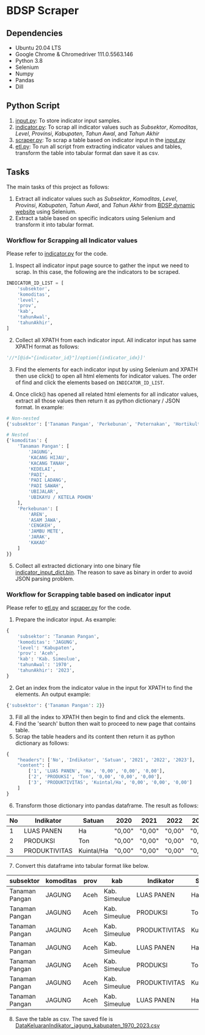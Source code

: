# BDSP Scraper

## Dependencies
* Ubuntu 20.04 LTS
* Google Chrome & Chromedriver 111.0.5563.146
* Python 3.8
* Selenium
* Numpy
* Pandas
* Dill

## Python Script
1. [input.py](): To store indicator input samples.
2. [indicator.py](): To scrap all indicator values such as _Subsektor_, _Komoditas_, _Level_, _Provinsi_, _Kabupaten_, _Tahun Awal_, and _Tahun Akhir_
3. [scraper.py](): To scrap a table based on indicator input in the [input.py]()
4. [etl.py](): To run all script from extracting indicator values and tables, transform the table into tabular format dan save it as csv.

## Tasks
The main tasks of this project as follows:
1. Extract all indicator values such as _Subsektor_, _Komoditas_, _Level_, _Provinsi_, _Kabupaten_, _Tahun Awal_, and _Tahun Akhir_ from [BDSP dynamic website](https://bdsp2.pertanian.go.id/bdsp/id/indikator) using Selenium.
2. Extract a table based on specific indicators using Selenium and transform it into tabular format.

### Workflow for Scrapping all Indicator values
Please refer to [indicator.py]() for the code.

1. Inspect all indicator input page source to gather the input we need to scrap. In this case, the following are the indicators to be scraped.
```python
INDICATOR_ID_LIST = [
    'subsektor',
    'komoditas',
    'level',
    'prov',
    'kab',
    'tahunAwal',
    'tahunAkhir',
]
```
2. Collect all XPATH from each indicator input. All indicator input has same XPATH format as follows:
```python
'//*[@id="{indicator_id}"]/option[{indicator_idx}]'
```
3. Find the elements for each indicator input by using Selenium and XPATH then use click() to open all html elements for indicator values. The order of find and click the elements based on `INDICATOR_ID_LIST`.

4. Once click() has opened all related html elements for all indicator values, extract all those values then return it as python dictionary / JSON format. In example:
```python
# Non-nested
{'subsektor': ['Tanaman Pangan', 'Perkebunan', 'Peternakan', 'Hortikultura']}

# Nested
{'komoditas': {
    'Tanaman Pangan': [
        'JAGUNG',
        'KACANG HIJAU',
        'KACANG TANAH',
        'KEDELAI',
        'PADI',
        'PADI LADANG',
        'PADI SAWAH',
        'UBIJALAR',
        'UBIKAYU / KETELA POHON'
    ],
    'Perkebunan': [
        'AREN',
        'ASAM JAWA',
        'CENGKEH',
        'JAMBU METE',
        'JARAK',
        'KAKAO'
    ]
}}
```
5. Collect all extracted dictionary into one binary file [indicator_input_dict.bin](). The reason to save as binary in order to avoid JSON parsing problem.

### Workflow for Scrapping table based on indicator input
Please refer to [etl.py]() and [scraper.py]() for the code.

1. Prepare the indicator input. As example:
```python
{
    'subsektor': 'Tanaman Pangan',
    'komoditas': 'JAGUNG',
    'level': 'Kabupaten',
    'prov': 'Aceh',
    'kab': 'Kab. Simeulue',
    'tahunAwal': '1970',
    'tahunAkhir': '2023',
}
```
2. Get an index from the indicator value in the input for XPATH to find the elements.
An output example:
```python
{'subsektor': {'Tanaman Pangan': 2}}
```
3. Fill all the index to XPATH then begin to find and click the elements.
4. Find the 'search' button then wait to proceed to new page that contains table.
5. Scrap the table headers and its content then return it as python dictionary as follows:
```python
{
    "headers": ['No', 'Indikator', 'Satuan', '2021', '2022', '2023'],
    "content": [
        ['1', 'LUAS PANEN', 'Ha', '0,00', '0,00', '0,00'],
        ['2', 'PRODUKSI', 'Ton', '0,00', '0,00', '0,00'],
        ['3', 'PRODUKTIVITAS', 'Kuintal/Ha', '0,00', '0,00', '0,00']
    ]
}
```
6. Transform those dictionary into pandas dataframe. The result as follows:

 **No** | **Indikator** | **Satuan** | **2020** | **2021** | **2022** | **2023** 
--------|---------------|------------|----------|----------|----------|----------
 1      | LUAS PANEN    | Ha         | "0,00"   | "0,00"   | "0,00"   | "0,00"   
 2      | PRODUKSI      | Ton        | "0,00"   | "0,00"   | "0,00"   | "0,00"   
 3      | PRODUKTIVITAS | Kuintal/Ha | "0,00"   | "0,00"   | "0,00"   | "0,00"   

7. Convert this dataframe into tabular format like below.

 **subsektor**  | **komoditas** | **prov** | **kab**        | **Indikator** | **Satuan** | **Tahun** | **Jumlah** 
----------------|---------------|----------|----------------|---------------|------------|-----------|------------
 Tanaman Pangan | JAGUNG        | Aceh     | Kab\. Simeulue | LUAS PANEN    | Ha         | 1970      | "0,00"     
 Tanaman Pangan | JAGUNG        | Aceh     | Kab\. Simeulue | PRODUKSI      | Ton        | 1970      | "0,00"     
 Tanaman Pangan | JAGUNG        | Aceh     | Kab\. Simeulue | PRODUKTIVITAS | Kuintal/Ha | 1970      | "0,00"     
 Tanaman Pangan | JAGUNG        | Aceh     | Kab\. Simeulue | LUAS PANEN    | Ha         | 1971      | "0,00"     
 Tanaman Pangan | JAGUNG        | Aceh     | Kab\. Simeulue | PRODUKSI      | Ton        | 1971      | "0,00"     
 Tanaman Pangan | JAGUNG        | Aceh     | Kab\. Simeulue | PRODUKTIVITAS | Kuintal/Ha | 1971      | "0,00"     
 Tanaman Pangan | JAGUNG        | Aceh     | Kab\. Simeulue | LUAS PANEN    | Ha         | 1972      | "0,00"     


8. Save the table as csv. The saved file is [DataKeluaranIndikator_jagung_kabupaten_1970_2023.csv]()